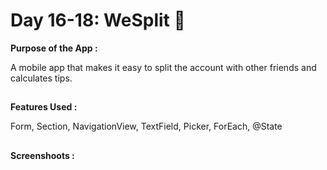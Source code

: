 # Day 16-18:  WeSplit 🫰

**Purpose of the App :**

A mobile app that makes it easy to split the account with other friends and calculates tips.

##

**Features Used :**

Form, Section, NavigationView, TextField, Picker, ForEach, @State

##

**Screenshoots :**

